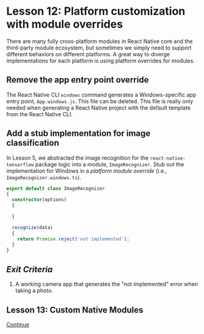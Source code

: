 # Lesson 12: Platform customization with module overrides

There are many fully cross-platform modules in React Native core and the third-party module ecosystem, but sometimes we simply need to support different behaviors on different platforms. A great way to diverge implementations for each platform is using platform overrides for modules. 

## Remove the app entry point override

The React Native CLI `windows` command generates a Windows-specific app entry point, `App.windows.js`. This file can be deleted. This file is really only needed when generating a React Native project with the default template from the React Native CLI.

## Add a stub implementation for image classification

In Lesson 5, we abstracted the image recognition for the `react-native-tensorflow` package logic into a module, `ImageRecognizer`. Stub out the implementation for Windows in a *platform module override* (i.e., `ImageRecognizer.windows.ts`).

```ts
export default class ImageRecognizer
{
  constructor(options)
  {

  }

  recognize(data)
  {
    return Promise.reject('not implemented');
  }
}
```

## _Exit Criteria_
1. A working camera app that generates the "not implemented" error when taking a photo.

## Lesson 13: Custom Native Modules
[Continue](./13.md)